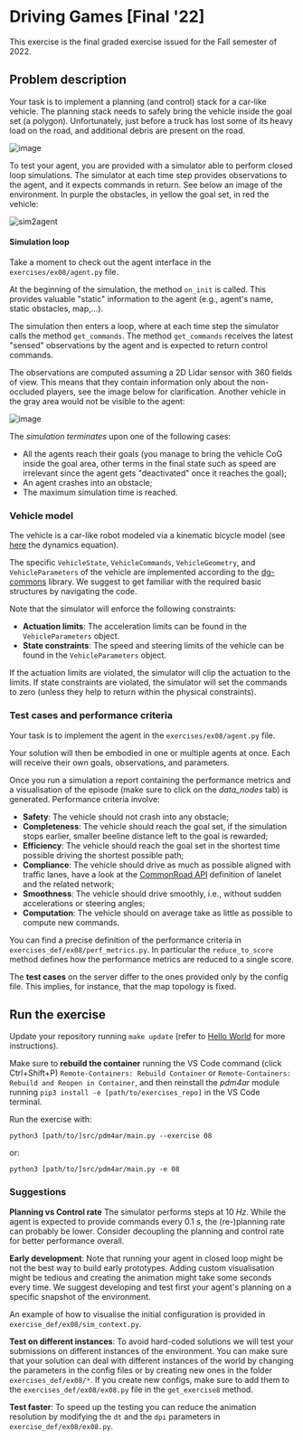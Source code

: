 # Driving Games [Final '22]

This exercise is the final graded exercise issued for the Fall semester of 2022.

## Problem description
Your task is to implement a planning (and control) stack for a car-like vehicle.
The planning stack needs to safely bring the vehicle inside the goal set (a polygon). 
Unfortunately, just before a truck has lost some of its heavy load on the road, and additional debris are present on the road.  

![image](https://user-images.githubusercontent.com/18750753/207476501-2330675d-d18e-4897-a29f-4ad8ac30d4f0.png)

To test your agent, you are provided with a simulator able to perform closed loop simulations.
The simulator at each time step provides observations to the agent, and it expects commands in return.
See below an image of the environment. In purple the obstacles, in yellow the goal set, in red the vehicle:

![sim2agent](https://user-images.githubusercontent.com/18750753/144580159-d4d29506-03b2-49b9-b4b8-3cde701cc7d4.png)

#### Simulation loop
Take a moment to check out the agent interface in the `exercises/ex08/agent.py` file.

At the beginning of the simulation, the method `on_init` is called.
This provides valuable "static" information to the agent (e.g., agent's name, static obstacles, map,...).

The simulation then enters a loop, where at each time step the simulator calls the method `get_commands`.
The method `get_commands` receives the latest "sensed" observations by the agent and is expected to return control commands.

The observations are computed assuming a 2D Lidar sensor with 360 fields of view. 
This means that they contain information only about the non-occluded players, see the image below for clarification.
Another vehicle in the gray area would not be visible to the agent:

![image](https://user-images.githubusercontent.com/18750753/207558372-afd91da4-4e0d-47a0-ae54-eb6dc7e013f4.png)

The *simulation terminates* upon one of the following cases:
- All the agents reach their goals (you manage to bring the vehicle CoG inside the goal area, other terms in the final state such as speed are irrelevant since the agent gets "deactivated" once it reaches the goal);
- An agent crashes into an obstacle;
- The maximum simulation time is reached.

### Vehicle model
The vehicle is a car-like robot modeled via a kinematic bicycle model (see [here](https://github.com/idsc-frazzoli/dg-commons/blob/master/src/dg_commons/sim/models/vehicle.py#L197) the dynamics equation).

The specific `VehicleState`, `VehicleCommands`, `VehicleGeometry`, and `VehicleParameters` of the vehicle are implemented according to the [dg-commons](https://github.com/idsc-frazzoli/dg-commons) library.
We suggest to get familiar with the required basic structures by navigating the code. 

Note that the simulator will enforce the following constraints:
- **Actuation limits**: The acceleration limits can be found in the `VehicleParameters` object.
- **State constraints**: The speed and steering limits of the vehicle can be found in the `VehicleParameters` object.

If the actuation limits are violated, the simulator will clip the actuation to the limits.
If state constraints are violated, the simulator will set the commands to zero (unless they help to return within the physical constraints).

### Test cases and performance criteria
Your task is to implement the agent in the `exercises/ex08/agent.py` file.

Your solution will then be embodied in one or multiple agents at once. 
Each will receive their own goals, observations, and parameters.

Once you run a simulation a report containing the performance metrics and a visualisation of the episode (make sure to click on the _data_nodes_ tab) is generated.
Performance criteria involve:
- **Safety**: The vehicle should not crash into any obstacle;
- **Completeness**: The vehicle should reach the goal set, if the simulation stops earlier, smaller beeline distance left to the goal is rewarded;
- **Efficiency**: The vehicle should reach the goal set in the shortest time possible driving the shortest possible path;
- **Compliance**: The vehicle should drive as much as possible aligned with traffic lanes, have a look at the [CommonRoad API](https://commonroad-io.readthedocs.io/en/latest/api/scenario/#module-commonroad.scenario.lanelet) definition of lanelet and the related network;
- **Smoothness**: The vehicle should drive smoothly, i.e., without sudden accelerations or steering angles;
- **Computation**: The vehicle should on average take as little as possible to compute new commands.

You can find a precise definition of the performance criteria in `exercises_def/ex08/perf_metrics.py`.
In particular the `reduce_to_score` method defines how the performance metrics are reduced to a single score.

The **test cases** on the server differ to the ones provided only by the config file. This implies, for instance, that the map topology is fixed. 

## Run the exercise
Update your repository running `make update` (refer to [Hello World](01-helloworld.md) for more instructions).

Make sure to **rebuild the container** running the VS Code command (click Ctrl+Shift+P) `Remote-Containers: Rebuild Container` or `Remote-Containers: Rebuild and Reopen in Container`, and then reinstall the *pdm4ar* module running `pip3 install -e [path/to/exercises_repo]` in the VS Code terminal.

Run the exercise with:
```shell
python3 [path/to/]src/pdm4ar/main.py --exercise 08
```
or:
```shell
python3 [path/to/]src/pdm4ar/main.py -e 08
```


### Suggestions

**Planning vs Control rate**
The simulator performs steps at 10 _Hz_. 
While the agent is expected to provide commands every 0.1 _s_, the (re-)planning rate can probably be lower.
Consider decoupling the planning and control rate for better performance overall.

**Early development**: 
Note that running your agent in closed loop might be not the best way to build early prototypes.
Adding custom visualisation might be tedious and creating the animation might take some seconds every time.
We suggest developing and test first your agent's planning on a specific snapshot of the environment.

An example of how to visualise the initial configuration is provided in `exercise_def/ex08/sim_context.py`.

**Test on different instances**:
To avoid hard-coded solutions we will test your submissions on different instances of the environment.
You can make sure that your solution can deal with different instances of the world by changing the parameters in the config files or by creating new ones in the folder `exercises_def/ex08/*`.
If you create new configs, make sure to add them to the `exercises_def/ex08/ex08.py` file in the `get_exercise8` method.

**Test faster**:
To speed up the testing you can reduce the animation resolution by modifying the `dt` and the `dpi` parameters in `exercise_def/ex08/ex08.py`.
